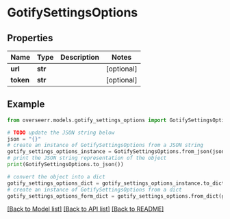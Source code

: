 # GotifySettingsOptions


## Properties

Name | Type | Description | Notes
------------ | ------------- | ------------- | -------------
**url** | **str** |  | [optional] 
**token** | **str** |  | [optional] 

## Example

```python
from overseerr.models.gotify_settings_options import GotifySettingsOptions

# TODO update the JSON string below
json = "{}"
# create an instance of GotifySettingsOptions from a JSON string
gotify_settings_options_instance = GotifySettingsOptions.from_json(json)
# print the JSON string representation of the object
print(GotifySettingsOptions.to_json())

# convert the object into a dict
gotify_settings_options_dict = gotify_settings_options_instance.to_dict()
# create an instance of GotifySettingsOptions from a dict
gotify_settings_options_form_dict = gotify_settings_options.from_dict(gotify_settings_options_dict)
```
[[Back to Model list]](../README.md#documentation-for-models) [[Back to API list]](../README.md#documentation-for-api-endpoints) [[Back to README]](../README.md)


